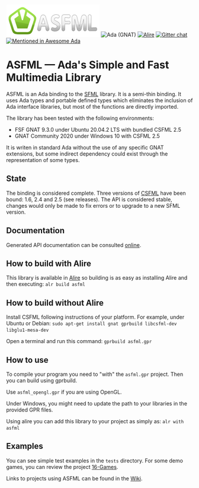 [![ASFML logo](images/ASFML_Logo.png)](https://www.sfml-dev.org)
![Ada (GNAT)](https://github.com/mgrojo/ASFML/workflows/Ada%20(GNAT)/badge.svg)
[![Alire](https://img.shields.io/endpoint?url=https://alire.ada.dev/badges/asfml.json)](https://alire.ada.dev/crates/asfml.html)
[![Gitter chat](https://badges.gitter.im/gitterHQ/gitter.png)](https://gitter.im/ada-lang/Lobby)
[![Mentioned in Awesome Ada](https://awesome.re/mentioned-badge.svg)](https://github.com/ohenley/awesome-ada)

# ASFML — Ada's Simple and Fast Multimedia Library

ASFML is an Ada binding to the [SFML](https://www.sfml-dev.org/)
library. It is a semi-thin binding. It uses Ada types and portable defined types which
eliminates the inclusion of Ada interface libraries, but most of the functions are directly imported.

The library has been tested with the following environments:
- FSF GNAT 9.3.0 under Ubuntu 20.04.2 LTS with bundled CSFML 2.5
- GNAT Community 2020 under Windows 10 with CSFML 2.5

It is writen in standard Ada without the use of any specific GNAT extensions, but some indirect dependency could exist through the representation of some types.

## State

The binding is considered complete. Three versions of [CSFML](https://github.com/SFML/CSFML)
 have been bound: 1.6, 2.4 and 2.5 (see releases). The API is considered stable, changes would only be made to fix errors or to upgrade to a new SFML version.

## Documentation

Generated API documentation can be consulted [online](https://mgrojo.github.io/ASFML/doc/).

## How to build with Alire

This library is available in [Alire](https://alire.ada.dev/) so building is as easy as installing Alire and then executing:
`alr build asfml`

## How to build without Alire

Install CSFML following instructions of your platform. For example, under Ubuntu or Debian:
`sudo apt-get install gnat gprbuild libcsfml-dev libglu1-mesa-dev`

Open a terminal and run this command:
`gprbuild asfml.gpr`

## How to use

To compile your program you need to "with" the `asfml.gpr` project. Then
you can build using gprbuild.

Use `asfml_opengl.gpr` if you are using OpenGL.

Under Windows, you might need to update the path to your libraries in the
provided GPR files.

Using alire you can add this library to your project as simply as:
`alr with asfml`

## Examples
You can see simple test examples in the `tests` directory. For some demo games,
you can review the project [16-Games](https://github.com/mgrojo/16-Games).

Links to projects using ASFML can be found in the
[Wiki](https://github.com/mgrojo/ASFML/wiki#list-of-projects-using-asfml).
